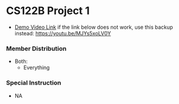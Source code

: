 # CS122B Project 1
- [Demo Video Link](https://drive.google.com/file/d/1PX6kdB6Y_srcQVtd_DNWvbYwHlsek_b2/view?usp=sharing)
  if the link below does not work, use this backup instead: https://youtu.be/MJYs5xoLV0Y
### Member Distribution
  - Both:
    - Everything
### Special Instruction
- NA
